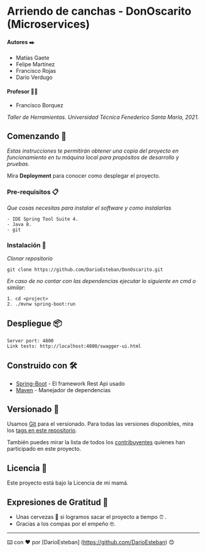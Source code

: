 # Arriendo de canchas - DonOscarito (Microservices)

#### Autores ✒️
* Matías Gaete
* Felipe Martínez
* Francisco Rojas
* Darío Verdugo

#### Profesor 👨‍🏫
* Francisco Borquez

_Taller de Herramientas._
_Universidad Técnica Fenederico Santa María, 2021._

## Comenzando 🚀

_Estas instrucciones te permitirán obtener una copia del proyecto en funcionamiento en tu máquina local para propósitos de desarrollo y pruebas._

Mira **Deployment** para conocer como desplegar el proyecto.


### Pre-requisitos 📋

_Que cosas necesitas para instalar el software y como instalarlas_

```
- IDE Spring Tool Suite 4.
- Java 8.
- git
```

### Instalación 🔧

_Clonar repositorio_

```
git clone https://github.com/DarioEsteban/DonOscarito.git
```

_En caso de no contar con las dependencias ejecutar lo siguiente en cmd o similar:_

```
1. cd <project>
2. ./mvnw spring-boot:run
```

## Despliegue 📦 
```
Server port: 4800
Link tests: http://localhost:4800/swagger-ui.html
```






## Construido con 🛠️
* [Spring-Boot](https://spring.io/projects/spring-boot) - El framework Rest Api usado
* [Maven](https://maven.apache.org/) - Manejador de dependencias

## Versionado 📌

Usamos [Git](https://git-scm.com/) para el versionado. Para todas las versiones disponibles, mira los [tags en este repositorio](https://github.com/DarioEsteban/DonOscarito/tags).

También puedes mirar la lista de todos los [contribuyentes](https://github.com/DarioEsteban/DonOscarito/contributors) quíenes han participado en este proyecto. 

## Licencia 📄

Este proyecto está bajo la Licencia de mi mamá.

## Expresiones de Gratitud 🎁

* Unas cervezas 🍺 si logramos sacar el proyecto a tiempo ⏰ .
* Gracias a los compas por el empeño 🤓.



---
⌨️ con ❤️ por [DarioEsteban] (https://github.com/DarioEsteban) 😊